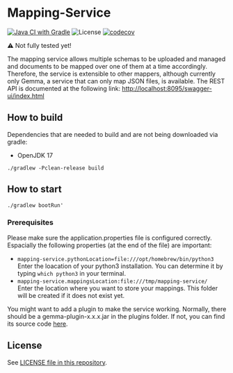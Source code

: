 # Mapping-Service

[![Java CI with Gradle](https://github.com/maximilianiKIT/mapping-service/actions/workflows/CI.yml/badge.svg)](https://github.com/maximilianiKIT/mapping-service/actions/workflows/CI.yml)
![License](https://img.shields.io/github/license/kit-data-manager/indexing-service.svg)
[![codecov](https://codecov.io/gh/maximilianiKIT/mapping-service/branch/main/graph/badge.svg?token=XFhZruKFaE)](https://codecov.io/gh/maximilianiKIT/mapping-service)

:warning:
Not fully tested yet!

The mapping service allows multiple schemas to be uploaded and managed and documents to be mapped over one of them at a time accordingly.
Therefore, the service is extensible to other mappers, although currently only Gemma, a service that can only map JSON files, is available.
The REST API is documented at the following link: [http://localhost:8095/swagger-ui/index.html](http://localhost:8095/swagger-ui/index.html)

## How to build

Dependencies that are needed to build and are not being downloaded via gradle:

- OpenJDK 17

`./gradlew -Pclean-release build`

## How to start

`./gradlew bootRun'`

### Prerequisites
Please make sure the application.properties file is configured correctly.
Espacially the following properties (at the end of the file) are important:
- `mapping-service.pythonLocation=file:///opt/homebrew/bin/python3` \
Enter the loacation of your python3 installation. You can determine it by typing `which python3` in your terminal.
- `mapping-service.mappingsLocation:file:///tmp/mapping-service/` \
Enter the location where you want to store your mappings. This folder will be created if it does not exist yet.

You might want to add a plugin to make the service working. Normally, there should be a gemma-plugin-x.x.x.jar in the plugins folder.
If not, you can find its source code [here](https://github.com/maximilianiKIT/gemma-plugin).

## License

See [LICENSE file in this repository](LICENSE).
